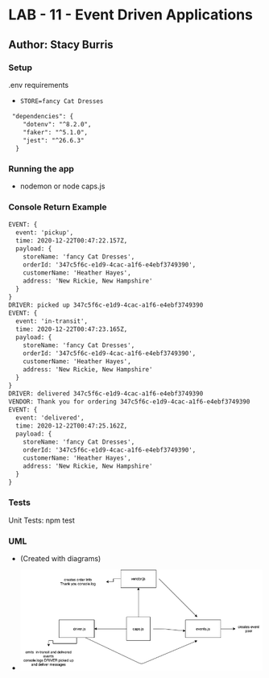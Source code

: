 # LAB - 11 - Event Driven Applications

## Author: Stacy Burris

### Setup

.env requirements
  + `STORE=fancy Cat Dresses`
```
 "dependencies": {
    "dotenv": "^8.2.0",
    "faker": "^5.1.0",
    "jest": "^26.6.3"
  }
  ```

### Running the app

+ nodemon or node caps.js

### Console Return Example
```
EVENT: {
  event: 'pickup',
  time: 2020-12-22T00:47:22.157Z,
  payload: {
    storeName: 'fancy Cat Dresses',
    orderId: '347c5f6c-e1d9-4cac-a1f6-e4ebf3749390',
    customerName: 'Heather Hayes',
    address: 'New Rickie, New Hampshire'
  }
}
DRIVER: picked up 347c5f6c-e1d9-4cac-a1f6-e4ebf3749390
EVENT: {
  event: 'in-transit',
  time: 2020-12-22T00:47:23.165Z,
  payload: {
    storeName: 'fancy Cat Dresses',
    orderId: '347c5f6c-e1d9-4cac-a1f6-e4ebf3749390',
    customerName: 'Heather Hayes',
    address: 'New Rickie, New Hampshire'
  }
}
DRIVER: delivered 347c5f6c-e1d9-4cac-a1f6-e4ebf3749390
VENDOR: Thank you for ordering 347c5f6c-e1d9-4cac-a1f6-e4ebf3749390
EVENT: {
  event: 'delivered',
  time: 2020-12-22T00:47:25.162Z,
  payload: {
    storeName: 'fancy Cat Dresses',
    orderId: '347c5f6c-e1d9-4cac-a1f6-e4ebf3749390',
    customerName: 'Heather Hayes',
    address: 'New Rickie, New Hampshire'
  }
}
```
### Tests 
Unit Tests: npm test

### UML
+ (Created with diagrams)

+ ![uml-lab11](uml-lab11.png)